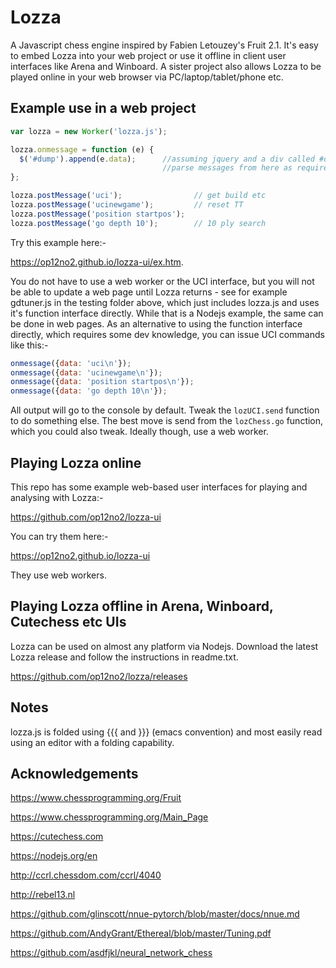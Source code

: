 # Lozza

A Javascript chess engine inspired by Fabien Letouzey's Fruit 2.1. It's easy to embed Lozza into your web project or use it offline in client user interfaces like Arena and Winboard. A sister project also allows Lozza to be played online in your web browser via PC/laptop/tablet/phone etc. 

## Example use in a web  project

```Javascript
var lozza = new Worker('lozza.js');

lozza.onmessage = function (e) {
  $('#dump').append(e.data);      //assuming jquery and a div called #dump
                                  //parse messages from here as required
};

lozza.postMessage('uci');                // get build etc
lozza.postMessage('ucinewgame');         // reset TT
lozza.postMessage('position startpos');
lozza.postMessage('go depth 10');        // 10 ply search
```

Try this example here:-

  https://op12no2.github.io/lozza-ui/ex.htm.

You do not have to use a web worker or the UCI interface, but you will not be able to update a web page until Lozza returns - see for example gdtuner.js in the testing folder above, which just includes lozza.js and uses it's function interface directly. While that is a Nodejs example, the same can be done in web pages. As an alternative to using the function interface directly, which requires some dev knowledge, you can issue UCI commands like this:-

```Javascript
onmessage({data: 'uci\n'}); 
onmessage({data: 'ucinewgame\n'}); 
onmessage({data: 'position startpos\n'}); 
onmessage({data: 'go depth 10\n'}); 
```

All output will go to the console by default. Tweak the ```lozUCI.send``` function to do something else. The best move is send from the ```lozChess.go``` function, which you could also tweak. Ideally though, use a web worker.  

## Playing Lozza online

This repo has some example web-based user interfaces for playing and analysing with Lozza:-

  https://github.com/op12no2/lozza-ui

You can try them here:-

  https://op12no2.github.io/lozza-ui

They use web workers.

## Playing Lozza offline in Arena, Winboard, Cutechess etc UIs

Lozza can be used on almost any platform via Nodejs. Download the latest Lozza release and follow the instructions in readme.txt.

  https://github.com/op12no2/lozza/releases

## Notes

lozza.js is folded using {{{ and }}} (emacs convention) and most easily read using an editor with a folding capability.

## Acknowledgements

https://www.chessprogramming.org/Fruit

https://www.chessprogramming.org/Main_Page

https://cutechess.com

https://nodejs.org/en

http://ccrl.chessdom.com/ccrl/4040

http://rebel13.nl

https://github.com/glinscott/nnue-pytorch/blob/master/docs/nnue.md

https://github.com/AndyGrant/Ethereal/blob/master/Tuning.pdf

https://github.com/asdfjkl/neural_network_chess


